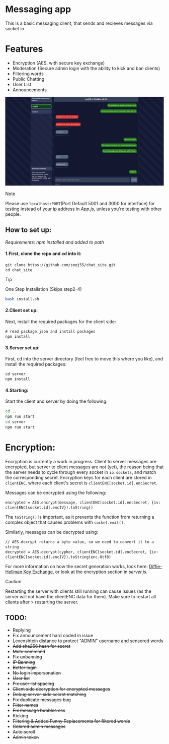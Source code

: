 # Messaging app

This is a basic messaging client, that sends and recieves messages via socket.io


# Features 
 * Encryption (AES, with secure key exchange)
 * Moderation (Secure admin login with the ability to kick and ban clients)
 * Filtering words
 * Public Chatting
 * User List
 * Announcements

![image](https://github.com/snej55/chat_site/blob/main/media/Screenshot_1.png)


>[!NOTE]
>Please use `localhost:PORT`(Port Default 5001 and 3000 for interface) for testing instead of your ip address in *App.js*, unless you're testing with other people.


## How to set up:

_Requirements: npm installed and added to path_

#### 1.First, clone the repo and cd into it:

```
git clone https://github.com/snej55/chat_site.git
cd chat_site
```

>[!TIP]
>One Step Installation (Skips step2-4)
>```bash
> bash install.sh
>```

#### 2.Client set up:

Next, install the required packages for the client side:

```
# read package.json and install packages
npm install
```


#### 3.Server set up:

First, cd into the server directory (feel free to move this where you like), and install the required packages:

```
cd server
npm install
```


#### 4.Starting:
Start the client and server by doing the following:
```bash
cd ..
npm run start
cd server
npm run start
```
# Encryption:

Encryption is currently a work in progress. Client to server messages are encrypted, but server to client messages are not (yet), the reason being that the server needs to cycle through every socket in `io.sockets`, and match the corresponding secret. Encryption keys for each client are stored in `clientENC`, where each client's secret is `clientENC[socket.id].encSecret`.

Messages can be encrypted using the following:
```
encrypted = AES.encrypt(message, clientENC[socket.id].encSecret, {iv: clientENC[socket.id].encIV}).toString()
```
The `toString()` is important, as it prevents the function from returning a complex object that causes problems with `socket.emit()`.

Similarly, messages can be decrypted using:
```
// AES.decrypt returns a byte value, so we need to convert it to a string
decrypted = AES.decrypt(cypher, clientENC[socket.id].encSecret, {iv: clientENC[socket.id].encIV}).toString(enc.Utf8)
```

For more information on how the secret generation works, look here: [Diffie-Hellman Key Exchange](https://medium.com/@dazimax/how-to-securely-exchange-encryption-decryption-keys-over-a-public-communication-network-27f225af4fdb), or look at the encryption section in *server.js*.

> [!CAUTION]
> Restarting the server with clients still running can cause issues (as the server will not have the clientENC data for them). Make sure to restart all clients after > restarting the server.

## TODO:
 * Replying
 * Fix announcement hard coded in issue
 * Levenshtein distance to protect "ADMIN" username and sensored words
 * ~~Add sha256 hash for secret~~
 * ~~Mute command~~
 * ~~Fix unbanning~~
 * ~~IP Banning~~
 * ~~Better login~~
 * ~~No login impersonation~~
 * ~~User list~~
 * ~~Fix user list spacing~~
 * ~~Client side decryption for encrypted messages~~
 * ~~Debug server-side secret matching~~
 * ~~Fix duplicate messages bug~~
 * ~~Filter names~~
 * ~~Fix message bubbles css~~
 * ~~Kicking~~
 * ~~Filtering & Added Funny Replacements for filtered words~~
 * ~~Colored admin messages~~
 * ~~Auto scroll~~
 * ~~Admin token~~
